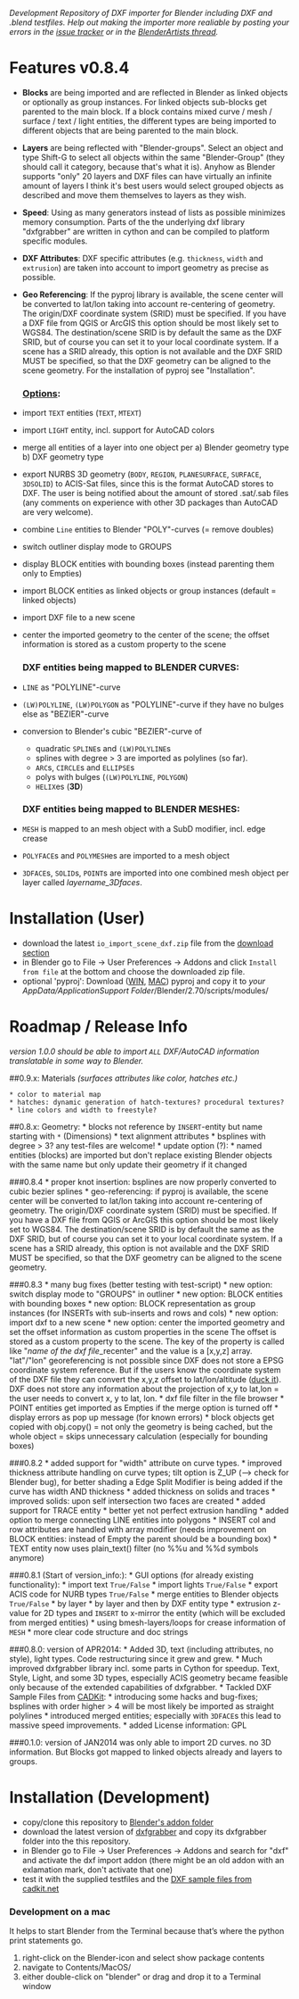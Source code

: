_Development Repository of DXF importer for Blender including DXF and .blend testfiles. Help out making the importer more realiable by posting your errors in the [issue tracker](https://bitbucket.org/treyerl/io_import_scene_dxf/issues?status=new&status=open) or in the [BlenderArtists thread](http://blenderartists.org/forum/showthread.php?323358-DXF-Importer)._

# Features v0.8.4
* __Blocks__ are being imported and are reflected in Blender as linked objects or optionally as group instances. For linked objects sub-blocks get parented to the main block. If a block contains mixed curve / mesh / surface / text / light entities, the different types are being imported to different objects that are being parented to the main block.
* __Layers__ are being reflected with "Blender-groups". Select an object and type Shift-G to select all objects within the same "Blender-Group" (they should call it category, because that's what it is). Anyhow as Blender supports "only" 20 layers and DXF files can have virtually an infinite amount of layers I think it's best users would select grouped objects as described and move them themselves to layers as they wish.
* __Speed__: Using as many generators instead of lists as possible minimizes memory consumption. Parts of the the underlying dxf library "dxfgrabber" are written in cython and can be compiled to platform specific modules.
* __DXF Attributes__: DXF specific attributes (e.g. `thickness`, `width` and `extrusion`) are taken into account to import geometry as precise as possible.
* __Geo Referencing__: If the pyproj library is available, the scene center will be converted to lat/lon taking into account re-centering of geometry. The origin/DXF coordinate system (SRID) must be specified. If you have a DXF file from QGIS or ArcGIS this option should be most likely set to WGS84. The destination/scene SRID is by default the same as the DXF SRID, but of course you can set it to your local coordinate system. If a scene has a SRID already, this option is not available and the DXF SRID MUST be specified, so that the DXF geometry can be aligned to the scene geometry. For the installation of pyproj see "Installation".

    ### [Options](https://bitbucket.org/repo/5M8eeg/images/616018241-0.8.4.jpg):
* import `TEXT` entities (`TEXT`, `MTEXT`)
* import `LIGHT` entity, incl. support for AutoCAD colors
* merge all entities of a layer into one object per a) Blender geometry type b) DXF geometry type
* export NURBS 3D geometry (`BODY`, `REGION`, `PLANESURFACE`, `SURFACE`, `3DSOLID`) to ACIS-Sat files, since this is the format AutoCAD stores to DXF. The user is being notified about the amount of stored .sat/.sab files (any comments on experience with other 3D packages than AutoCAD are very welcome).
* combine `Line` entities to Blender "POLY"-curves (= remove doubles)
* switch outliner display mode to GROUPS
* display BLOCK entities with bounding boxes (instead parenting them only to Empties)
* import BLOCK entities as linked objects or group instances (default = linked objects)
* import DXF file to a new scene
* center the imported geometry to the center of the scene; the offset information is stored as a custom property to the scene

    ### DXF entities being mapped to BLENDER CURVES:
* `LINE` as "POLYLINE"-curve
* `(LW)POLYLINE`, `(LW)POLYGON` as "POLYLINE"-curve if they have no bulges else as "BEZIER"-curve
* conversion to Blender's cubic "BEZIER"-curve of
    * quadratic `SPLINE`s and `(LW)POLYLINE`s
    * splines with degree > 3 are imported as polylines (so far).
    * `ARC`s, `CIRCLE`s and `ELLIPSE`s
    * polys with bulges (`(LW)POLYLINE`, `POLYGON`)
    * `HELIX`es (__3D__)

	### DXF entities being mapped to BLENDER MESHES:
* `MESH` is mapped to an mesh object with a SubD modifier, incl. edge crease
* `POLYFACE`s and `POLYMESH`es are imported to a mesh object
* `3DFACE`s, `SOLID`s, `POINT`s are imported into one combined mesh object per layer called _layername_3Dfaces_.

# Installation (User)
* download the latest `io_import_scene_dxf.zip` file from the [download section](https://bitbucket.org/treyerl/io_import_scene_dxf/downloads)
* in Blender go to File -> User Preferences -> Addons and click `Install from file` at the bottom and choose the downloaded zip file.
* optional 'pyproj': Download ([WIN](https://code.google.com/p/pyproj/downloads/list), [MAC](http://www.ia.arch.ethz.ch/wp-content/uploads/2013/11/pyproj.zip)) pyproj and copy it to *your AppData/ApplicationSupport Folder*/Blender/2.70/scripts/modules/

# Roadmap / Release Info

_version 1.0.0 should be able to import `ALL` DXF/AutoCAD information translatable in some way to Blender._

##0.9.x: Materials
_(surfaces attributes like color, hatches etc.)_

    * color to material map
    * hatches: dynamic generation of hatch-textures? procedural textures?
    * line colors and width to freestyle?

##0.8.x: Geometry:
    * blocks not reference by `INSERT`-entity but name starting with `*` (Dimensions)
    * text alignment attributes
    * bsplines with degree > 3? any test-files are welcome!
    * update option (?):
        * named entities (blocks) are imported but don't replace existing Blender objects with the same name
          but only update their geometry if it changed

###0.8.4
    * proper knot insertion: bsplines are now properly converted to cubic bezier splines
    * geo-referencing: if pyproj is available, the scene center will be converted to lat/lon taking
      into account re-centering of geometry. The origin/DXF coordinate system (SRID) must be specified. If you have a
      DXF file from QGIS or ArcGIS this option should be most likely set to WGS84. The destination/scene SRID
      is by default the same as the DXF SRID, but of course you can set it to your local coordinate system.
      If a scene has a SRID already, this option is not available and the DXF SRID MUST be specified, so that the DXF
      geometry can be aligned to the scene geometry.

###0.8.3
    * many bug fixes (better testing with test-script)
    * new option: switch display mode to "GROUPS" in outliner
    * new option: BLOCK entities with bounding boxes
    * new option: BLOCK representation as group instances (for INSERTs with sub-inserts and rows and cols)
    * new option: import dxf to a new scene
    * new option: center the imported geometry and set the offset information as custom properties in the scene
       The offset is stored as a custom property to the scene. The key of the property is called like
       "*name of the dxf file*_recenter" and the value is a [x,y,z] array. "lat"/"lon" georeferencing is not possible
       since DXF does not store a EPSG coordinate system reference. But if the users know the coordinate system of the
       DXF file they can convert the x,y,z offset to lat/lon/altitude ([duck it](https://duckduckgo.com)).
      DXF does not store any information about the projection of x,y to lat,lon = the user needs to convert x, y to lat, lon.
    * dxf file filter in the file browser
    * POINT entities get imported as Empties if the merge option is turned off
    * display errors as pop up message (for known errors)
    * block objects get copied with obj.copy() = not only the geometry is being cached, but the whole object
      = skips unnecessary calculation (especially for bounding boxes)

###0.8.2
    * added support for "width" attribute on curve types.
    * improved thickness attribute handling on curve types; tilt option is Z_UP (--> check for Blender bug), for better shading a Edge Split Modifier is being added if the curve has width AND thickness
    * added thickness on solids and traces
    * improved solids: upon self intersection two faces are created
    * added support for TRACE entity
    * better yet not perfect extrusion handling
    * added option to merge connecting LINE entities into polygons
    * INSERT col and row attributes are handled with array modifier (needs improvement on BLOCK entities: instead of Empty the parent should be a bounding box)
    * TEXT entity now uses plain_text() filter (no %%u and %%d symbols anymore)

###0.8.1 (Start of version_info:):
    * GUI options (for already existing functionality):
        * import text `True/False`
        * import lights `True/False`
        * export ACIS code for NURB types `True/False`
        * merge entities to Blender objects `True/False`
            * by layer
            * by layer and then by DXF entity type
    * extrusion z-value for 2D types and `INSERT` to x-mirror the entity (which will be excluded from merged entities)
    * using bmesh-layers/loops for crease information of `MESH`
    * more clear code structure and doc strings



###0.8.0:
    version of APR2014:
    * Added 3D, text (including attributes, no style), light types. Code restructuring since it grew and grew.
    * Much improved dxfgrabber library incl. some parts in Cython for speedup. Text, Style, Light, and some 3D types, especially ACIS geometry became feasible only because of the extended capabilities of dxfgrabber.
    * Tackled DXF Sample Files from [CADKit](http://www.cadkit.net/2012/01/sample-dxf-files.html):
        * introducing some hacks and bug-fixes; bsplines with order higher > 4 will be most likely be imported as straight polylines
        * introduced merged entities; especially with `3DFACE`s this lead to massive speed improvements.
    * added License information: GPL


###0.1.0:
    version of JAN2014 was only able to import 2D curves. no 3D information. But Blocks got mapped to linked objects already and layers to groups.

# Installation (Development)
* copy/clone this repository to [Blender's addon folder](https://www.google.ch/search?client=safari&rls=en&q=blender+python+modules&ie=UTF-8&oe=UTF-8&gfe_rd=cr&ei=cvJpU6yAI6LC8gfB7IDICA#q=Configuration+%26+Data+Paths+-+Blender+Wiki&rls=en)
* download the latest version of [dxfgrabber](https://bitbucket.org/mozman/dxfgrabber) and copy its dxfgrabber folder into the this repository.
* in Blender go to File -> User Preferences -> Addons and search for "dxf" and activate the dxf import addon (there might be an old addon with an exlamation mark, don't activate that one)
* test it with the supplied testfiles and the [DXF sample files from cadkit.net](http://www.mediafire.com/?pcq6a8pbsiz6paw)

### Development on a mac
It helps to start Blender from the Terminal because that’s where the python print statements go.

1. right-click on the Blender-icon and select show package contents 
2. navigate to Contents/MacOS/ 
3. either double-click on "blender" or drag and drop it to a Terminal window